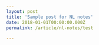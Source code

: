 ```yaml
---
layout: post
title: 'Sample post for NL notes'
date: 2018-01-01T00:00:00.000Z
permalink: /article/nl-notes/test

---
```


